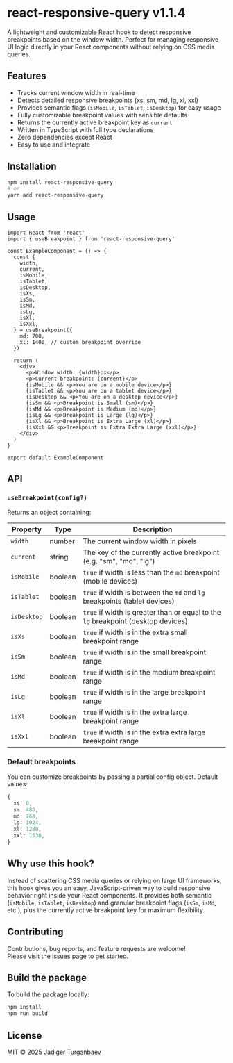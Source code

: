 
# react-responsive-query v1.1.4

A lightweight and customizable React hook to detect responsive breakpoints based on the window width. Perfect for managing responsive UI logic directly in your React components without relying on CSS media queries.

## Features

- Tracks current window width in real-time
- Detects detailed responsive breakpoints (xs, sm, md, lg, xl, xxl)
- Provides semantic flags (`isMobile`, `isTablet`, `isDesktop`) for easy usage
- Fully customizable breakpoint values with sensible defaults
- Returns the currently active breakpoint key as `current`
- Written in TypeScript with full type declarations
- Zero dependencies except React
- Easy to use and integrate

## Installation

```bash
npm install react-responsive-query
# or
yarn add react-responsive-query
```

## Usage

```tsx
import React from 'react'
import { useBreakpoint } from 'react-responsive-query'

const ExampleComponent = () => {
  const {
    width,
    current,
    isMobile,
    isTablet,
    isDesktop,
    isXs,
    isSm,
    isMd,
    isLg,
    isXl,
    isXxl,
  } = useBreakpoint({
    md: 700,
    xl: 1400, // custom breakpoint override
  })

  return (
    <div>
      <p>Window width: {width}px</p>
      <p>Current breakpoint: {current}</p>
      {isMobile && <p>You are on a mobile device</p>}
      {isTablet && <p>You are on a tablet device</p>}
      {isDesktop && <p>You are on a desktop device</p>}
      {isSm && <p>Breakpoint is Small (sm)</p>}
      {isMd && <p>Breakpoint is Medium (md)</p>}
      {isLg && <p>Breakpoint is Large (lg)</p>}
      {isXl && <p>Breakpoint is Extra Large (xl)</p>}
      {isXxl && <p>Breakpoint is Extra Extra Large (xxl)</p>}
    </div>
  )
}

export default ExampleComponent
```

## API

### `useBreakpoint(config?)`

Returns an object containing:

| Property    | Type    | Description                                                                                   |
| ----------- | ------- | --------------------------------------------------------------------------------------------- |
| `width`     | number  | The current window width in pixels                                                          |
| `current`   | string  | The key of the currently active breakpoint (e.g. "sm", "md", "lg")                           |
| `isMobile`  | boolean | `true` if width is less than the `md` breakpoint (mobile devices)                            |
| `isTablet`  | boolean | `true` if width is between the `md` and `lg` breakpoints (tablet devices)                    |
| `isDesktop` | boolean | `true` if width is greater than or equal to the `lg` breakpoint (desktop devices)            |
| `isXs`      | boolean | `true` if width is in the extra small breakpoint range                                       |
| `isSm`      | boolean | `true` if width is in the small breakpoint range                                            |
| `isMd`      | boolean | `true` if width is in the medium breakpoint range                                           |
| `isLg`      | boolean | `true` if width is in the large breakpoint range                                            |
| `isXl`      | boolean | `true` if width is in the extra large breakpoint range                                      |
| `isXxl`     | boolean | `true` if width is in the extra extra large breakpoint range                                |

### Default breakpoints

You can customize breakpoints by passing a partial config object. Default values:

```ts
{
  xs: 0,
  sm: 480,
  md: 768,
  lg: 1024,
  xl: 1280,
  xxl: 1536,
}
```

## Why use this hook?

Instead of scattering CSS media queries or relying on large UI frameworks, this hook gives you an easy, JavaScript-driven way to build responsive behavior right inside your React components. It provides both semantic (`isMobile`, `isTablet`, `isDesktop`) and granular breakpoint flags (`isSm`, `isMd`, etc.), plus the currently active breakpoint key for maximum flexibility.

## Contributing

Contributions, bug reports, and feature requests are welcome!  
Please visit the [issues page](https://github.com/Jadiger/react-responsive-query/issues) to get started.

## Build the package

To build the package locally:

```bash
npm install
npm run build
```

## License

MIT © 2025 [Jadiger Turganbaev](https://github.com/Jadiger)
